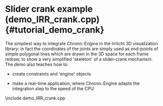 Slider crank example (demo_IRR_crank.cpp)  {#tutorial_demo_crank}
==========================



	

The simpliest way to integrate Chrono::Engine in the Irrlicht 3D visualization library: in fact the coordinates of the joints are simply used as end-points of simple polygonal lines which are drawn in the 3D space for each frame redraw, to show a very simplified 'skeleton' of a slider-crank mechanism. The demo also teaches how to:

- create constraints and 'engine' objects

- make a real-time application, where 
  Chrono::Engine adapts the integration step to the speed of the CPU. 


\include demo_IRR_crank.cpp

